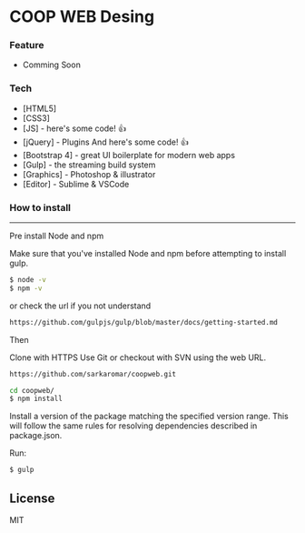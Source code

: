 # COOP WEB Desing

### Feature
* Comming Soon

### Tech
* [HTML5]
* [CSS3]
* [JS] - here's some code! :+1:
* [jQuery] - Plugins And here's some code! :+1:
* [Bootstrap 4] - great UI boilerplate for modern web apps
* [Gulp] - the streaming build system
* [Graphics] - Photoshop & illustrator
* [Editor] - Sublime & VSCode

### How to install
---
Pre install
Node and npm

Make sure that you've installed Node and npm before attempting to install gulp.
```sh
$ node -v
$ npm -v
```
or check the url if you not understand  
```sh
https://github.com/gulpjs/gulp/blob/master/docs/getting-started.md
```
Then

Clone with HTTPS 
Use Git or checkout with SVN using the web URL.

```sh
https://github.com/sarkaromar/coopweb.git
```

```sh
cd coopweb/
$ npm install
```

Install a version of the package matching the specified version range. This will follow the same rules for resolving dependencies described in package.json.

Run:
```sh
$ gulp
```

License
---
MIT
